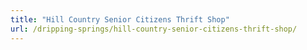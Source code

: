 ```yaml
---
title: "Hill Country Senior Citizens Thrift Shop"
url: /dripping-springs/hill-country-senior-citizens-thrift-shop/
---
```


